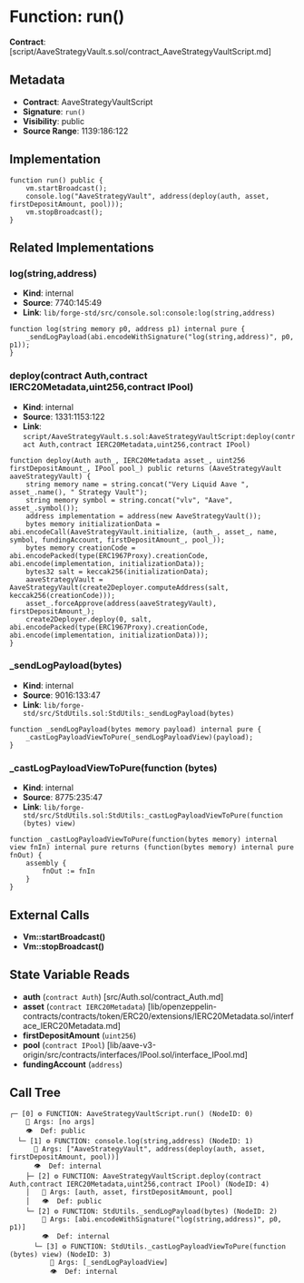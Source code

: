 # Function: run()

**Contract**: [script/AaveStrategyVault.s.sol/contract_AaveStrategyVaultScript.md]

## Metadata

- **Contract**: AaveStrategyVaultScript
- **Signature**: `run()`
- **Visibility**: public
- **Source Range**: 1139:186:122

## Implementation

```solidity
function run() public {
    vm.startBroadcast();
    console.log("AaveStrategyVault", address(deploy(auth, asset, firstDepositAmount, pool)));
    vm.stopBroadcast();
}
```

## Related Implementations

### log(string,address)

- **Kind**: internal
- **Source**: 7740:145:49
- **Link**: `lib/forge-std/src/console.sol:console:log(string,address)`

```solidity
function log(string memory p0, address p1) internal pure {
    _sendLogPayload(abi.encodeWithSignature("log(string,address)", p0, p1));
}
```

### deploy(contract Auth,contract IERC20Metadata,uint256,contract IPool)

- **Kind**: internal
- **Source**: 1331:1153:122
- **Link**: `script/AaveStrategyVault.s.sol:AaveStrategyVaultScript:deploy(contract Auth,contract IERC20Metadata,uint256,contract IPool)`

```solidity
function deploy(Auth auth_, IERC20Metadata asset_, uint256 firstDepositAmount_, IPool pool_) public returns (AaveStrategyVault aaveStrategyVault) {
    string memory name = string.concat("Very Liquid Aave ", asset_.name(), " Strategy Vault");
    string memory symbol = string.concat("vlv", "Aave", asset_.symbol());
    address implementation = address(new AaveStrategyVault());
    bytes memory initializationData = abi.encodeCall(AaveStrategyVault.initialize, (auth_, asset_, name, symbol, fundingAccount, firstDepositAmount_, pool_));
    bytes memory creationCode = abi.encodePacked(type(ERC1967Proxy).creationCode, abi.encode(implementation, initializationData));
    bytes32 salt = keccak256(initializationData);
    aaveStrategyVault = AaveStrategyVault(create2Deployer.computeAddress(salt, keccak256(creationCode)));
    asset_.forceApprove(address(aaveStrategyVault), firstDepositAmount_);
    create2Deployer.deploy(0, salt, abi.encodePacked(type(ERC1967Proxy).creationCode, abi.encode(implementation, initializationData)));
}
```

### _sendLogPayload(bytes)

- **Kind**: internal
- **Source**: 9016:133:47
- **Link**: `lib/forge-std/src/StdUtils.sol:StdUtils:_sendLogPayload(bytes)`

```solidity
function _sendLogPayload(bytes memory payload) internal pure {
    _castLogPayloadViewToPure(_sendLogPayloadView)(payload);
}
```

### _castLogPayloadViewToPure(function (bytes)

- **Kind**: internal
- **Source**: 8775:235:47
- **Link**: `lib/forge-std/src/StdUtils.sol:StdUtils:_castLogPayloadViewToPure(function (bytes) view)`

```solidity
function _castLogPayloadViewToPure(function(bytes memory) internal view fnIn) internal pure returns (function(bytes memory) internal pure fnOut) {
    assembly {
        fnOut := fnIn
    }
}
```

## External Calls

- **Vm::startBroadcast()**
- **Vm::stopBroadcast()**

## State Variable Reads

- **auth** (`contract Auth`) [src/Auth.sol/contract_Auth.md]
- **asset** (`contract IERC20Metadata`) [lib/openzeppelin-contracts/contracts/token/ERC20/extensions/IERC20Metadata.sol/interface_IERC20Metadata.md]
- **firstDepositAmount** (`uint256`)
- **pool** (`contract IPool`) [lib/aave-v3-origin/src/contracts/interfaces/IPool.sol/interface_IPool.md]
- **fundingAccount** (`address`)

## Call Tree

```
┌─ [0] ⚙️ FUNCTION: AaveStrategyVaultScript.run() (NodeID: 0)
    💬 Args: [no args]
    👁️  Def: public
  └─ [1] ⚙️ FUNCTION: console.log(string,address) (NodeID: 1)
      💬 Args: ["AaveStrategyVault", address(deploy(auth, asset, firstDepositAmount, pool))]
      👁️  Def: internal
    ├─ [2] ⚙️ FUNCTION: AaveStrategyVaultScript.deploy(contract Auth,contract IERC20Metadata,uint256,contract IPool) (NodeID: 4)
    │   💬 Args: [auth, asset, firstDepositAmount, pool]
    │   👁️  Def: public
    └─ [2] ⚙️ FUNCTION: StdUtils._sendLogPayload(bytes) (NodeID: 2)
        💬 Args: [abi.encodeWithSignature("log(string,address)", p0, p1)]
        👁️  Def: internal
      └─ [3] ⚙️ FUNCTION: StdUtils._castLogPayloadViewToPure(function (bytes) view) (NodeID: 3)
          💬 Args: [_sendLogPayloadView]
          👁️  Def: internal
```
